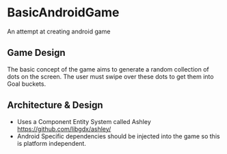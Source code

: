 # BasicAndroidGame
An attempt at creating android game

## Game Design
The basic concept of the game aims to generate a random collection of dots on the screen.
The user must swipe over these dots to get them into Goal buckets.

## Architecture & Design
* Uses a Component Entity System called Ashley
https://github.com/libgdx/ashley/
* Android Specific dependencies should be injected into the game so this is platform independent.

